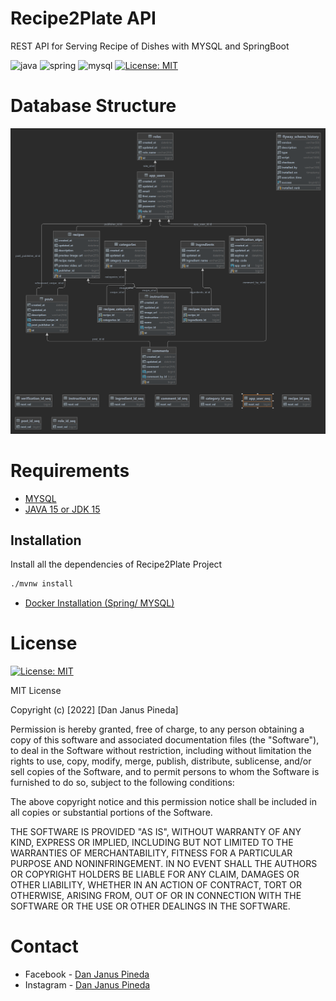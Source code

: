 # Recipe2Plate API

REST API for Serving Recipe of Dishes with MYSQL and SpringBoot

![java](https://img.shields.io/badge/Java-ED8B00?style=for-the-badge&logo=java&logoColor=white)
![spring](https://img.shields.io/badge/Spring-6DB33F?style=for-the-badge&logo=spring&logoColor=white)
![mysql](https://img.shields.io/badge/MySQL-00000F?style=for-the-badge&logo=mysql&logoColor=white)
[![License: MIT](https://img.shields.io/badge/License-MIT-yellow.svg)](https://opensource.org/licenses/MIT)


# Database Structure

![Database Structure](https://github.com/iamdan-boop/Recipe2Plate-Api/blob/main/src/main/resources/database_structure.png)




# Requirements

* [MYSQL](https://www.mysql.com/)
* [JAVA 15 or JDK 15](https://www.oracle.com/java/technologies/javase/jdk15-archive-downloads.html)



## Installation

Install all the dependencies of Recipe2Plate Project

```bash
./mvnw install
```

* [Docker Installation (Spring/ MYSQL)](https://ilkerguldali.medium.com/1-4-lets-create-a-spring-boot-app-with-mysql-docker-docker-compose-8acaee3a2c4d)


# License

[![License: MIT](https://img.shields.io/badge/License-MIT-yellow.svg)](https://opensource.org/licenses/MIT)

MIT License

Copyright (c) [2022] [Dan Janus Pineda]

Permission is hereby granted, free of charge, to any person obtaining a copy
of this software and associated documentation files (the "Software"), to deal
in the Software without restriction, including without limitation the rights
to use, copy, modify, merge, publish, distribute, sublicense, and/or sell
copies of the Software, and to permit persons to whom the Software is
furnished to do so, subject to the following conditions:

The above copyright notice and this permission notice shall be included in all
copies or substantial portions of the Software.

THE SOFTWARE IS PROVIDED "AS IS", WITHOUT WARRANTY OF ANY KIND, EXPRESS OR
IMPLIED, INCLUDING BUT NOT LIMITED TO THE WARRANTIES OF MERCHANTABILITY,
FITNESS FOR A PARTICULAR PURPOSE AND NONINFRINGEMENT. IN NO EVENT SHALL THE
AUTHORS OR COPYRIGHT HOLDERS BE LIABLE FOR ANY CLAIM, DAMAGES OR OTHER
LIABILITY, WHETHER IN AN ACTION OF CONTRACT, TORT OR OTHERWISE, ARISING FROM,
OUT OF OR IN CONNECTION WITH THE SOFTWARE OR THE USE OR OTHER DEALINGS IN THE
SOFTWARE.


# Contact

* Facebook - [Dan Janus Pineda](www.facebook.com/imnotdanwtf)
* Instagram - [Dan Janus Pineda](https://www.instagram.com/imnotdan/)
